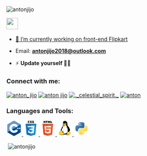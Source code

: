 


<p align="left"> <img src="https://komarev.com/ghpvc/?username=antonjijo&label=Repo%20views&color=green&style=flat" alt="antonjijo" /> </p>

<p align="left"> <a href="https://twitter.com/Anton_Jijo" target="blank"><img width="30" height="30" src="https://img.icons8.com/ios-glyphs/30/twitterx--v2.png"</a> </p>

- 🔭 I’m currently working on front-end [Flipkart](https://antonjijo.github.io/Flipkart-India/)


- Email: **antonjijo2018@outlook.com**

- ⚡ **Update yourself 👍🏻**

<h3 align="left">Connect with me:</h3>
<p align="left">
<a href="https://twitter.com/anton_jijo" target="blank"><img align="center" src="https://raw.githubusercontent.com/rahuldkjain/github-profile-readme-generator/master/src/images/icons/Social/twitter.svg" alt="anton_jijo" height="30" width="40" /></a>
<a href="https://linkedin.com/in/anton jijo" target="blank"><img align="center" src="https://raw.githubusercontent.com/rahuldkjain/github-profile-readme-generator/master/src/images/icons/Social/linked-in-alt.svg" alt="anton jijo" height="30" width="40" /></a>
<a href="https://instagram.com/._celestial_spirit._" target="blank"><img align="center" src="https://raw.githubusercontent.com/rahuldkjain/github-profile-readme-generator/master/src/images/icons/Social/instagram.svg" alt="._celestial_spirit._" height="30" width="40" /></a>
<a href="https://www.hackerrank.com/anton" target="blank"><img align="center" src="https://raw.githubusercontent.com/rahuldkjain/github-profile-readme-generator/master/src/images/icons/Social/hackerrank.svg" alt="anton" height="30" width="40" /></a>
</p>

<h3 align="left">Languages and Tools:</h3>
<p align="left"> <a href="https://www.w3schools.com/cpp/" target="_blank" rel="noreferrer"> <img src="https://raw.githubusercontent.com/devicons/devicon/master/icons/cplusplus/cplusplus-original.svg" alt="cplusplus" width="40" height="40"/> </a> <a href="https://www.w3schools.com/css/" target="_blank" rel="noreferrer"> <img src="https://raw.githubusercontent.com/devicons/devicon/master/icons/css3/css3-original-wordmark.svg" alt="css3" width="40" height="40"/> </a> <a href="https://www.w3.org/html/" target="_blank" rel="noreferrer"> <img src="https://raw.githubusercontent.com/devicons/devicon/master/icons/html5/html5-original-wordmark.svg" alt="html5" width="40" height="40"/> </a> <a href="https://www.linux.org/" target="_blank" rel="noreferrer"> <img src="https://raw.githubusercontent.com/devicons/devicon/master/icons/linux/linux-original.svg" alt="linux" width="40" height="40"/> </a> <a href="https://www.python.org" target="_blank" rel="noreferrer"> <img src="https://raw.githubusercontent.com/devicons/devicon/master/icons/python/python-original.svg" alt="python" width="40" height="40"/> </a> </p>

<p>&nbsp;<img align="center" src="https://github-readme-stats.vercel.app/api?username=antonjijo&show_icons=true&locale=en" alt="antonjijo" /></p>
